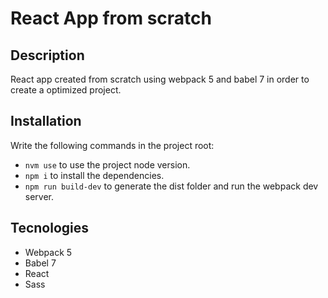 # React App from scratch

## Description

React app created from scratch using webpack 5 and babel 7 in order to create a optimized project.

## Installation 

Write the following commands in the project root: 

* `nvm use` to use the project node version.
* `npm i` to install the dependencies.
* `npm run build-dev` to generate the dist folder and run the webpack dev server. 

## Tecnologies 
* Webpack 5 
* Babel 7
* React
* Sass


